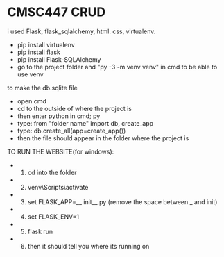 # CMSC447 CRUD
i used Flask, flask_sqlalchemy, html. css, virtualenv.
* pip install virtualenv
* pip install flask
* pip install Flask-SQLAlchemy
* go to the project folder and "py -3 -m venv venv" in cmd to be able to use venv


to make the db.sqlite file
* open cmd
* cd to the outside of where the project is
* then enter python in cmd; py
* type: from "folder name" import db, create_app
* type: db.create_all(app=create_app())
* then the file should appear in the folder where the project is 

TO RUN THE WEBSITE(for windows):
* 1) cd into the folder
* 2) venv\Scripts\activate
* 3) set FLASK_APP=__ init__.py (remove the space between _ and init)
* 4) set FLASK_ENV=1
* 5) flask run
* 6) then it should tell you where its running on
